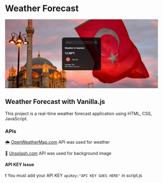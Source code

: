 # Weather Forecast

![Main](images/Istanbul.png)

## Weather Forecast with Vanilla.js

This project is a real-time weather forecast application using HTML, CSS, JavaScript.

### APIs

🌦️ [OpenWeatherMap.com](https://openweathermap.org/) API was used for weather

🌆 [Unsplash.com](https://unsplash.com/documentation) API was used for background image

#### API KEY Issue

❗ You must add your API KEY `apiKey:"API KEY GOES HERE"` in script.js
